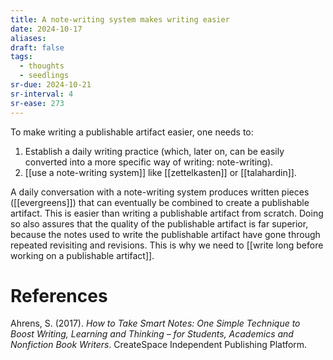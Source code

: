 ```yaml
---
title: A note-writing system makes writing easier
date: 2024-10-17
aliases: 
draft: false
tags:
  - thoughts
  - seedlings
sr-due: 2024-10-21
sr-interval: 4
sr-ease: 273
---
```

To make writing a publishable artifact easier, one needs to:

1. Establish a daily writing practice (which, later on, can be easily converted into a more specific way of writing: note-writing).
2. [[use a note-writing system]] like [[zettelkasten]] or [[talahardin]].

A daily conversation with a note-writing system produces written pieces ([[evergreens]]) that can eventually be combined to create a publishable artifact. This is easier than writing a publishable artifact from scratch. Doing so also assures that the quality of the publishable artifact is far superior, because the notes used to write the publishable artifact have gone through repeated revisiting and revisions. This is why we need to [[write long before working on a publishable artifact]].

# References

Ahrens, S. (2017). *How to Take Smart Notes: One Simple Technique to Boost Writing, Learning and Thinking – for Students, Academics and Nonfiction Book Writers*. CreateSpace Independent Publishing Platform.
